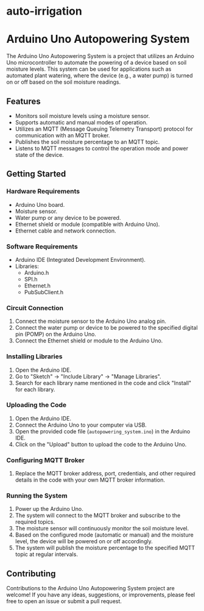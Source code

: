 # auto-irrigation
# Arduino Uno Autopowering System

The Arduino Uno Autopowering System is a project that utilizes an Arduino Uno microcontroller to automate the powering of a device based on soil moisture levels. This system can be used for applications such as automated plant watering, where the device (e.g., a water pump) is turned on or off based on the soil moisture readings.

## Features

- Monitors soil moisture levels using a moisture sensor.
- Supports automatic and manual modes of operation.
- Utilizes an MQTT (Message Queuing Telemetry Transport) protocol for communication with an MQTT broker.
- Publishes the soil moisture percentage to an MQTT topic.
- Listens to MQTT messages to control the operation mode and power state of the device.

## Getting Started

### Hardware Requirements

- Arduino Uno board.
- Moisture sensor.
- Water pump or any device to be powered.
- Ethernet shield or module (compatible with Arduino Uno).
- Ethernet cable and network connection.

### Software Requirements

- Arduino IDE (Integrated Development Environment).
- Libraries:
  - Arduino.h
  - SPI.h
  - Ethernet.h
  - PubSubClient.h

### Circuit Connection

1. Connect the moisture sensor to the Arduino Uno analog pin.
2. Connect the water pump or device to be powered to the specified digital pin (POMP) on the Arduino Uno.
3. Connect the Ethernet shield or module to the Arduino Uno.

### Installing Libraries

1. Open the Arduino IDE.
2. Go to "Sketch" -> "Include Library" -> "Manage Libraries".
3. Search for each library name mentioned in the code and click "Install" for each library.

### Uploading the Code

1. Open the Arduino IDE.
2. Connect the Arduino Uno to your computer via USB.
3. Open the provided code file (`autopowering_system.ino`) in the Arduino IDE.
4. Click on the "Upload" button to upload the code to the Arduino Uno.

### Configuring MQTT Broker

1. Replace the MQTT broker address, port, credentials, and other required details in the code with your own MQTT broker information.

### Running the System

1. Power up the Arduino Uno.
2. The system will connect to the MQTT broker and subscribe to the required topics.
3. The moisture sensor will continuously monitor the soil moisture level.
4. Based on the configured mode (automatic or manual) and the moisture level, the device will be powered on or off accordingly.
5. The system will publish the moisture percentage to the specified MQTT topic at regular intervals.

## Contributing

Contributions to the Arduino Uno Autopowering System project are welcome! If you have any ideas, suggestions, or improvements, please feel free to open an issue or submit a pull request.
